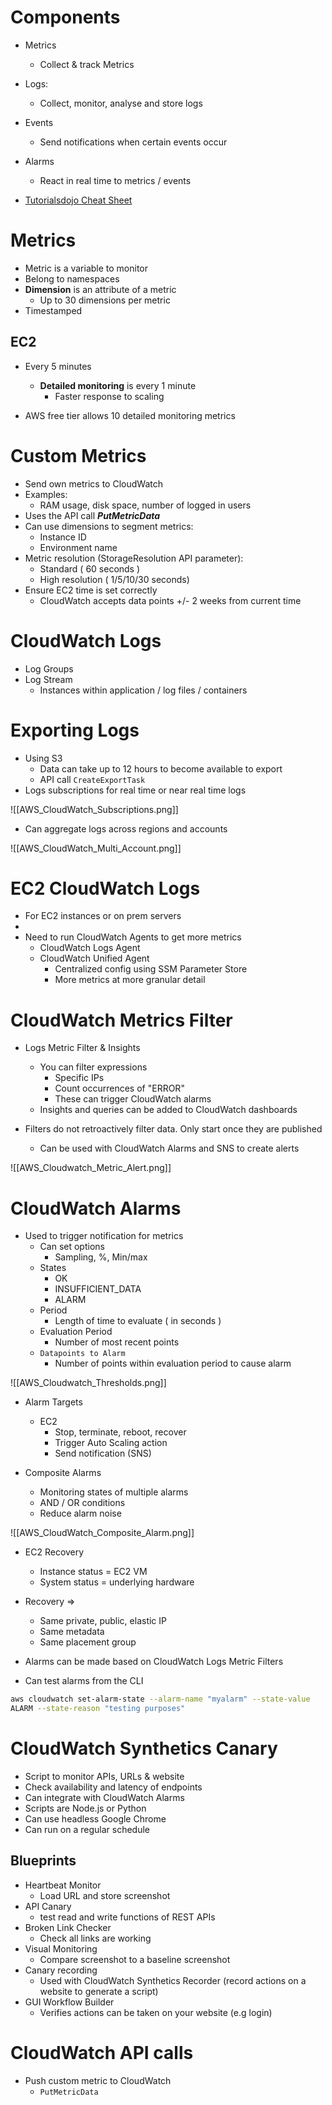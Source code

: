 # Components

- Metrics
	- Collect & track Metrics
- Logs:
	- Collect, monitor, analyse and store logs
- Events
	- Send notifications when certain events occur
- Alarms
	- React in real time to metrics / events

- [Tutorialsdojo Cheat Sheet]([https://tutorialsdojo.com/amazon-cloudwatch/](https://tutorialsdojo.com/amazon-cloudwatch/?src=udemy))

# Metrics

- Metric is a variable to monitor
- Belong to namespaces
- **Dimension** is an attribute of a metric
	- Up to 30 dimensions per metric
- Timestamped

## EC2

- Every 5 minutes
	- **Detailed monitoring** is every 1 minute
		- Faster response to scaling

- AWS free tier allows 10 detailed monitoring metrics

# Custom Metrics

- Send own metrics to CloudWatch
- Examples:
	- RAM usage, disk space, number of logged in users
- Uses the API call ***PutMetricData***
- Can use dimensions to segment metrics:
	- Instance ID
	- Environment name
- Metric resolution (StorageResolution API parameter):
	- Standard ( 60 seconds )
	- High resolution ( 1/5/10/30 seconds)
- Ensure EC2 time is set correctly
	- CloudWatch accepts data points +/- 2 weeks from current time

# CloudWatch Logs

- Log Groups
- Log Stream
	- Instances within application / log files / containers

# Exporting Logs

- Using S3
	- Data can take up to 12 hours to become available to export
	- API call `CreateExportTask`
- Logs subscriptions for real time or near real time logs

![[AWS_CloudWatch_Subscriptions.png]]

- Can aggregate logs across regions and accounts

![[AWS_CloudWatch_Multi_Account.png]]


# EC2 CloudWatch Logs

- For EC2 instances or on prem servers
- 
- Need to run CloudWatch Agents to get more metrics
	- CloudWatch Logs Agent
	- CloudWatch Unified Agent
		- Centralized config using SSM Parameter Store
		- More metrics at more granular detail

# CloudWatch Metrics Filter

- Logs Metric Filter & Insights
	- You can filter expressions
		- Specific IPs
		- Count occurrences of "ERROR"
		- These can trigger CloudWatch alarms
	- Insights and queries can be added to CloudWatch dashboards

- Filters do not retroactively filter data. Only start once they are published
	- Can be used with CloudWatch Alarms and SNS to create alerts

![[AWS_Cloudwatch_Metric_Alert.png]]

# CloudWatch Alarms

- Used to trigger notification for metrics
	- Can set options
		- Sampling, %, Min/max
	- States
		- OK
		- INSUFFICIENT_DATA
		- ALARM
	- Period
		- Length of time to evaluate ( in seconds )
	- Evaluation Period
		- Number of most recent points
	- `Datapoints to Alarm`
		- Number of points within evaluation period to cause alarm

![[AWS_Cloudwatch_Thresholds.png]]

- Alarm Targets
	- EC2
		- Stop, terminate, reboot, recover
		- Trigger Auto Scaling action
		- Send notification (SNS)


- Composite Alarms
	- Monitoring states of multiple alarms
	- AND / OR conditions
	- Reduce alarm noise

![[AWS_CloudWatch_Composite_Alarm.png]]

- EC2 Recovery
	- Instance status = EC2 VM
	- System status = underlying hardware
- Recovery => 
	- Same private, public, elastic IP
	- Same metadata
	- Same placement group

- Alarms can be made based on CloudWatch Logs Metric Filters
- Can test alarms from the CLI

```bash
aws cloudwatch set-alarm-state --alarm-name "myalarm" --state-value
ALARM --state-reason "testing purposes"
```

# CloudWatch Synthetics Canary

- Script to monitor APIs, URLs & website
- Check availability and latency of endpoints
- Can integrate with CloudWatch Alarms
- Scripts are Node.js or Python
- Can use headless Google Chrome
- Can run on a regular schedule

## Blueprints

- Heartbeat Monitor
	- Load URL and store screenshot
- API Canary
	- test read and write functions of REST APIs
- Broken Link Checker
	- Check all links are working
- Visual Monitoring
	- Compare screenshot to a baseline screenshot
- Canary recording
	- Used with CloudWatch Synthetics Recorder (record actions on a website to generate a script)
- GUI Workflow Builder
	- Verifies actions can be taken on your website (e.g login)

# CloudWatch API calls

- Push custom metric to CloudWatch
	- `PutMetricData`